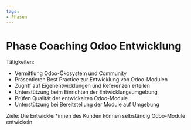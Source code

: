 ```yaml
---
tags:
- Phasen
---
```

# Phase Coaching Odoo Entwicklung

Tätigkeiten:
- Vermittlung Odoo-Ökosystem und Community
- Präsentieren Best Practice zur Entwicklung von Odoo-Modulen
- Zugriff auf Eigenentwicklungen und Referenzen erteilen
- Unterstützung beim Einrichten der Entwicklungsumgebung
- Prüfen Qualität der entwickelten Odoo-Module
- Unterstützung bei Bereitstellung der Module auf Umgebung

Ziele: Die Entwickler*innen des Kunden können selbständig Odoo-Module entwickeln

